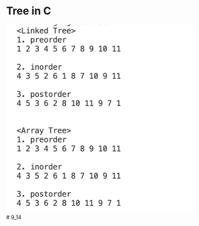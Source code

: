 # Tree in C
<img src="./tree_test.dSYM/img/treeimg.png"/>
# 9_14 
<img src="../stack_tree/stack_tree_result.png>
